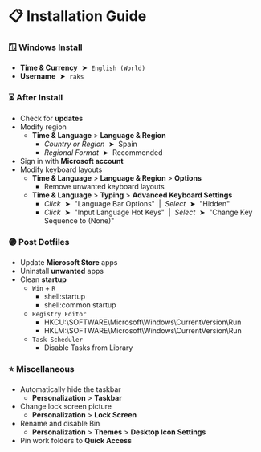 # 📋 Installation Guide

### 🪟 Windows Install

* **Time & Currency** &nbsp;➤&nbsp; `English (World)`
* **Username** &nbsp;➤&nbsp; `raks`

### ⏳ After Install

* Check for **updates**
* Modify region
    - **Time & Language** > **Language & Region**
        + _Country or Region_ &nbsp;➤&nbsp; Spain
        + _Regional Format_ &nbsp;➤&nbsp; Recommended
* Sign in with **Microsoft account**
* Modify keyboard layouts
    - **Time & Language** > **Language & Region** > **Options**
        + Remove unwanted keyboard layouts
    - **Time & Language** > **Typing** > **Advanced Keyboard Settings**
        + _Click_ &nbsp;➤&nbsp; "Language Bar Options" &nbsp;|&nbsp; _Select_ &nbsp;➤&nbsp; "Hidden"
        + _Click_ &nbsp;➤&nbsp; "Input Language Hot Keys" &nbsp;|&nbsp; _Select_ &nbsp;➤&nbsp; "Change Key Sequence to (None)"

### 🟣 Post Dotfiles

* Update **Microsoft Store** apps
* Uninstall **unwanted** apps
* Clean **startup**
    - `Win` + `R`
        + shell:startup
        + shell:common startup
    - `Registry Editor`
        + HKCU:\SOFTWARE\Microsoft\Windows\CurrentVersion\Run
        + HKLM:\SOFTWARE\Microsoft\Windows\CurrentVersion\Run
    - `Task Scheduler`
        + Disable Tasks from Library

### ⭐ Miscellaneous

* Automatically hide the taskbar
    - **Personalization** > **Taskbar**
* Change lock screen picture
    - **Personalization** > **Lock Screen**
* Rename and disable Bin
    - **Personalization** > **Themes** > **Desktop Icon Settings**
* Pin work folders to **Quick Access**
